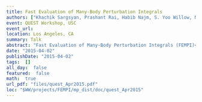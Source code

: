 ```yaml
---
title: Fast Evaluation of Many-Body Perturbation Integrals
authors: ["Khachik Sargsyan, Prashant Rai, Habib Najm, S. Yoo Willow, Matthiew Hermes, So Hirata"]
event: QUEST Workshop, USC
event_url: 
location: Los Angeles, CA
summary: Talk
abstract: "Fast Evaluation of Many-Body Perturbation Integrals (FEMPI)<br>"
date: "2015-04-02"
publishDate: "2015-04-02"
tags:  []
all_day:  false
featured:  false
math:  true
url_pdf: "files/quest_Apr2015.pdf"
loc: "$WW/projects/FEMPI/mp_dist/doc/quest_Apr2015"
---
```

